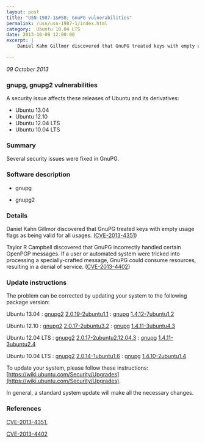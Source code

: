 ```yaml
---
layout: post
title: "USN-1987-1&#58; GnuPG vulnerabilities"
permalink: /usn/usn-1987-1/index.html
category:  Ubuntu 10.04 LTS
date: 2013-10-09 12:00:00
excerpt: |
    Daniel Kahn Gillmor discovered that GnuPG treated keys with empty usage flags as being valid for all usages. ([CVE-2013-4351](http://people.ubuntu.com/~ubuntu-security/cve/CVE-2013-4351))
    
--- 
```

 
 

*09 October 2013*

### gnupg, gnupg2 vulnerabilities

A security issue affects these releases of Ubuntu and its derivatives:

* Ubuntu 13.04
* Ubuntu 12.10
* Ubuntu 12.04 LTS
* Ubuntu 10.04 LTS

### Summary

Several security issues were fixed in GnuPG. 

### Software description

* gnupg 

* gnupg2 

### Details

Daniel Kahn Gillmor discovered that GnuPG treated keys with empty usage flags as being valid for all usages. ([CVE-2013-4351](http://people.ubuntu.com/~ubuntu-security/cve/CVE-2013-4351))

Taylor R Campbell discovered that GnuPG incorrectly handled certain OpenPGP messages. If a user or automated system were tricked into processing a specially-crafted message, GnuPG could consume resources, resulting in a denial of service. ([CVE-2013-4402](http://people.ubuntu.com/~ubuntu-security/cve/CVE-2013-4402)) 

### Update instructions

The problem can be corrected by updating your system to the following package version:

Ubuntu 13.04
 : [gnupg2](https://launchpad.net/ubuntu/+source/gnupg2) <span> [2.0.19-2ubuntu1.1](https://launchpad.net/ubuntu/+source/gnupg2/2.0.19-2ubuntu1.1) </span> 
 : [gnupg](https://launchpad.net/ubuntu/+source/gnupg) <span> [1.4.12-7ubuntu1.2](https://launchpad.net/ubuntu/+source/gnupg/1.4.12-7ubuntu1.2) </span> 

Ubuntu 12.10
 : [gnupg2](https://launchpad.net/ubuntu/+source/gnupg2) <span> [2.0.17-2ubuntu3.2](https://launchpad.net/ubuntu/+source/gnupg2/2.0.17-2ubuntu3.2) </span> 
 : [gnupg](https://launchpad.net/ubuntu/+source/gnupg) <span> [1.4.11-3ubuntu4.3](https://launchpad.net/ubuntu/+source/gnupg/1.4.11-3ubuntu4.3) </span> 

Ubuntu 12.04 LTS
 : [gnupg2](https://launchpad.net/ubuntu/+source/gnupg2) <span> [2.0.17-2ubuntu2.12.04.3](https://launchpad.net/ubuntu/+source/gnupg2/2.0.17-2ubuntu2.12.04.3) </span> 
 : [gnupg](https://launchpad.net/ubuntu/+source/gnupg) <span> [1.4.11-3ubuntu2.4](https://launchpad.net/ubuntu/+source/gnupg/1.4.11-3ubuntu2.4) </span> 

Ubuntu 10.04 LTS
 : [gnupg2](https://launchpad.net/ubuntu/+source/gnupg2) <span> [2.0.14-1ubuntu1.6](https://launchpad.net/ubuntu/+source/gnupg2/2.0.14-1ubuntu1.6) </span> 
 : [gnupg](https://launchpad.net/ubuntu/+source/gnupg) <span> [1.4.10-2ubuntu1.4](https://launchpad.net/ubuntu/+source/gnupg/1.4.10-2ubuntu1.4) </span> 

To update your system, please follow these instructions: [https://wiki.ubuntu.com/Security/Upgrades](https://wiki.ubuntu.com/Security/Upgrades).

In general, a standard system update will make all the necessary changes. 

### References

 
 [CVE-2013-4351](http://people.ubuntu.com/~ubuntu-security/cve/CVE-2013-4351), 

 [CVE-2013-4402](http://people.ubuntu.com/~ubuntu-security/cve/CVE-2013-4402)
 

